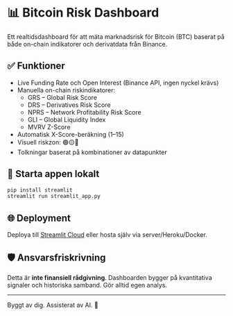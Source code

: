 
# 📊 Bitcoin Risk Dashboard

Ett realtidsdashboard för att mäta marknadsrisk för Bitcoin (BTC) baserat på både on-chain indikatorer och derivatdata från Binance.

## ✅ Funktioner

- Live Funding Rate och Open Interest (Binance API, ingen nyckel krävs)
- Manuella on-chain riskindikatorer:
  - GRS – Global Risk Score
  - DRS – Derivatives Risk Score
  - NPRS – Network Profitability Risk Score
  - GLI – Global Liquidity Index
  - MVRV Z-Score
- Automatisk X-Score-beräkning (1–15)
- Visuell riskzon: 🟢🟡🔴
- Tolkningar baserat på kombinationer av datapunkter

## 🚀 Starta appen lokalt

```bash
pip install streamlit
streamlit run streamlit_app.py
```

## 🌐 Deployment
Deploya till [Streamlit Cloud](https://streamlit.io/cloud) eller hosta själv via server/Heroku/Docker.

## 🛡️ Ansvarsfriskrivning

Detta är **inte finansiell rådgivning**. Dashboarden bygger på kvantitativa signaler och historiska samband. Gör alltid egen analys.

---

Byggt av dig. Assisterat av AI. 🔮
